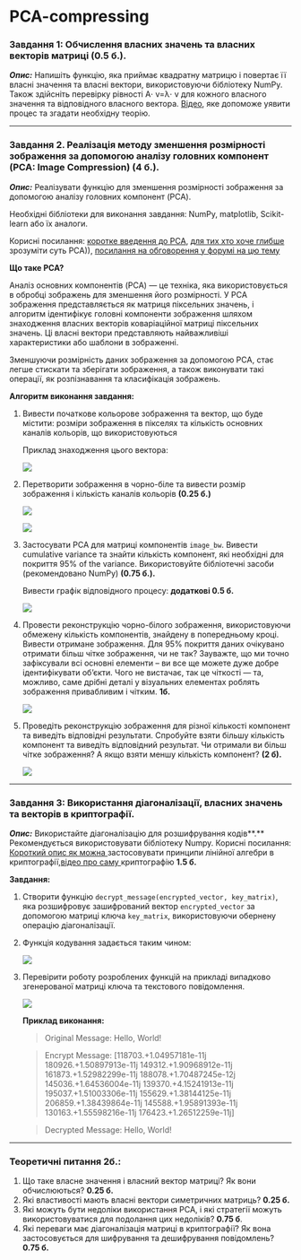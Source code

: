 # PCA-compressing
### Завдання 1: Обчислення власних значень та власних векторів матриці (0.5 б.).

***Опис:*** Напишіть функцію, яка приймає квадратну матрицю і повертає її власні значення та власні вектори, використовуючи бібліотеку NumPy. Також здійсніть перевірку рівності A⋅ v=λ⋅ v для кожного власного значення та відповідного власного вектора. [Відео](https://www.youtube.com/watch?v=PFDu9oVAE-g&t=806s), яке допоможе уявити процес та згадати необхідну теорію.

----------------------------

### Завдання 2. Реалізація методу зменшення розмірності зображення за допомогою аналізу головних компонент (PCA: Image Compression) (4 б.).

***Опис:*** Реалізувати функцію для зменшення розмірності зображення за допомогою аналізу головних компонент (PCA).

Необхідні бібліотеки для виконання завдання: NumPy, matplotlib, Scikit-learn або їх аналоги.

Корисні посилання: [коротке введення до PCA](https://www.youtube.com/watch?v=HMOI_lkzW08), [для тих хто хоче глибше ](https://www.youtube.com/watch?v=5v4CozbY1_0)зрозуміти суть PCA)), [посилання на обговорення у форумі на цю тему](https://www.quora.com/How-does-principal-component-analysis-work-in-image-processing)

**Що таке PCA?**

Аналіз основних компонентів (PCA) — це техніка, яка використовується в обробці зображень для зменшення його розмірності. У PCA зображення представляється як матриця піксельних значень, і алгоритм ідентифікує головні компоненти зображення шляхом знаходження власних векторів коваріаційної матриці піксельних значень. Ці власні вектори представляють найважливіші характеристики або шаблони в зображенні.

Зменшуючи розмірність даних зображення за допомогою PCA, стає легше стискати та зберігати зображення, а також виконувати такі операції, як розпізнавання та класифікація зображень.

**Алгоритм виконання завдання:**

1. Вивести початкове кольорове зображення та вектор, що буде містити: розміри зображення в пікселях та кількість основних каналів кольорів, що використовуються

   Приклад знаходження цього вектора:

   ![](images/Aspose.Words.4235097d-5c67-4d8a-90d1-8650e0cf49c8.001.png)

2. Перетворити зображення в чорно-біле та вивести розмір зображення і кількість каналів кольорів **(0.25 б.)**

   ![](images/Aspose.Words.4235097d-5c67-4d8a-90d1-8650e0cf49c8.002.png)

   ![](images/Aspose.Words.4235097d-5c67-4d8a-90d1-8650e0cf49c8.003.jpeg)

3. Застосувати PCA для матриці компонентів `image_bw`. Вивести cumulative variance та знайти кількість компонент, які необхідні для покриття 95% of the variance. Використовуйте бібліотечні засоби (рекомендовано NumPy) **(0.75 б.).**

   Вивести графік відповідного процесу: **додаткові 0.5 б.**

   ![](images/Aspose.Words.4235097d-5c67-4d8a-90d1-8650e0cf49c8.004.jpeg)

4. Провести реконструкцію чорно-білого зображення, використовуючи обмежену кількість компонентів, знайдену в попередньому кроці. Вивести отримане зображення. Для 95% покриття даних очікувано отримати більш чітке зображення, чи не так? Зауважте, що ми точно зафіксували всі основні елементи – ви все ще можете дуже добре ідентифікувати об’єкти. Чого не вистачає, так це чіткості — та, можливо, саме дрібні деталі у візуальних елементах роблять зображення привабливим і чітким. **1б.**

   ![](images/Aspose.Words.4235097d-5c67-4d8a-90d1-8650e0cf49c8.005.jpeg)

5. Проведіть реконструкцію зображення для різної кількості компонент та виведіть відповідні результати. Спробуйте взяти більшу кількість компонент та виведіть відповідний результат. Чи отримали ви більш чітке зображення? А якщо взяти меншу кількість компонент? **(2 б).**
   
   ![](images/Aspose.Words.4235097d-5c67-4d8a-90d1-8650e0cf49c8.006.jpeg)

----------------------------------

### Завдання 3: Використання діагоналізації, власних значень та векторів в криптографії.

***Опис:*** Використайте діагоналізацію для розшифрування кодів**.** Рекомендується використовувати бібліотеку Numpy. Корисні посилання: [Короткий опис як можна ](https://www.youtube.com/watch?v=S_2MV3ncHj0)застосовувати принципи лінійної алгебри в криптографії,[відео про саму ](https://www.youtube.com/watch?v=-yFZGF8FHSg)криптографію **1.5 б.**

**Завдання:**

1. Створити функцію `decrypt_message(encrypted_vector, key_matrix)`, яка розшифровує зашифрований вектор `encrypted_vector` за допомогою матриці ключа `key_matrix`, використовуючи обернену операцію діагоналізації.
2. Функція кодування задається таким чином:

   ![](images/Aspose.Words.4235097d-5c67-4d8a-90d1-8650e0cf49c8.007.png)

3. Перевірити роботу розроблених функцій на прикладі випадково згенерованої матриці ключа та текстового повідомлення.

   ![](images/Aspose.Words.4235097d-5c67-4d8a-90d1-8650e0cf49c8.008.png)

   **Приклад виконання:**

   > Original Message: Hello, World!

   > Encrypt Message: [118703.+1.04957181e-11j 180926.+1.50897913e-11j 149312.+1.90968912e-11j 161873\.+1.52982299e-11j 188078.+1.70487245e-12j 145036.+1.64536004e-11j 139370.+4.15241913e-11j 195037.+1.51003306e-11j 155629.+1.38144125e-11j 206859.+1.38439864e-11j 145588.+1.95891393e-11j 130163.+1.55598216e-11j 176423.+1.26512259e-11j]

   > Decrypted Message: Hello, World!

-----------------------------------

### Теоретичні питання 2б.:

1. Що таке власне значення і власний вектор матриці? Як вони обчислюються? **0.25 б.**
2. Які властивості мають власні вектори симетричних матриць? **0.25 б.**
3. Які можуть бути недоліки використання PCA, і які стратегії можуть використовуватися для подолання цих недоліків? **0.75 б**.
4. Які переваги має діагоналізація матриці в криптографії? Як вона застосовується для шифрування та дешифрування повідомлень? **0.75 б.**